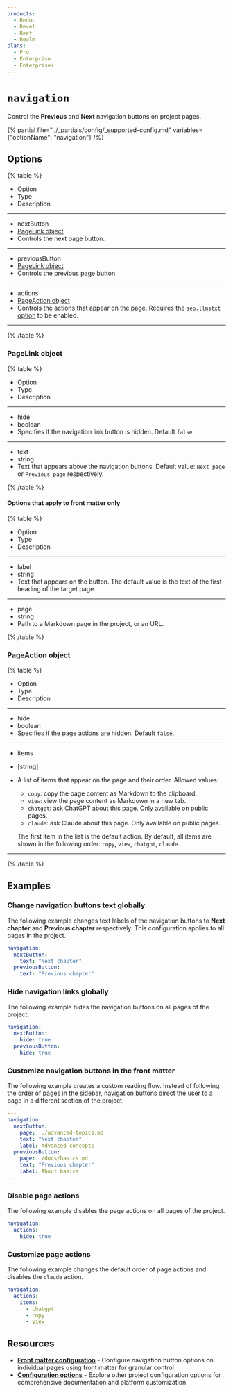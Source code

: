 ```yaml
---
products:
  - Redoc
  - Revel
  - Reef
  - Realm
plans:
  - Pro
  - Enterprise
  - Enterprise+
---
```

# `navigation`

Control the **Previous** and **Next** navigation buttons on project pages.

{% partial file="../_partials/config/_supported-config.md" variables={"optionName": "navigation"} /%}

## Options

{% table %}

- Option
- Type
- Description

---

- nextButton
- [PageLink object](#pagelink-object)
- Controls the next page button.

---

- previousButton
- [PageLink object](#pagelink-object)
- Controls the previous page button.

---

- actions
- [PageAction object](#pageaction-object)
- Controls the actions that appear on the page.
  Requires the [`seo.llmstxt` option](./seo.md#llmstxt-object) to be enabled.

---

{% /table %}

### PageLink object

{% table %}

- Option
- Type
- Description

---

- hide
- boolean
- Specifies if the navigation link button is hidden.
  Default `false`.

---

- text
- string
- Text that appears above the navigation buttons.
  Default value: `Next page` or `Previous page` respectively.

{% /table %}

#### Options that apply to front matter only

{% table %}

- Option
- Type
- Description

---

- label
- string
- Text that appears on the button.
  The default value is the text of the first heading of the target page.

---

- page
- string
- Path to a Markdown page in the project, or an URL.

{% /table %}

### PageAction object

{% table %}

- Option
- Type
- Description

---

- hide
- boolean
- Specifies if the page actions are hidden.
  Default `false`.

---

- items
- [string]
- A list of items that appear on the page and their order.
  Allowed values:
  - `copy`: copy the page content as Markdown to the clipboard.
  - `view`: view the page content as Markdown in a new tab.
  - `chatgpt`: ask ChatGPT about this page.
    Only available on public pages.
  - `claude`: ask Claude about this page.
    Only available on public pages.

  The first item in the list is the default action.
  By default, all items are shown in the following order: `copy`, `view`, `chatgpt`, `claude`.

---

{% /table %}

## Examples

### Change navigation buttons text globally

The following example changes text labels of the navigation buttons to **Next chapter** and **Previous chapter** respectively.
This configuration applies to all pages in the project.

```yaml {% title="redocly.yaml" %}
navigation:
  nextButton:
    text: "Next chapter"
  previousButton:
    text: "Previous chapter"
```

### Hide navigation links globally

The following example hides the navigation buttons on all pages of the project.

```yaml {% title="redocly.yaml" %}
navigation:
  nextButton:
    hide: true
  previousButton:
    hide: true
```

### Customize navigation buttons in the front matter

The following example creates a custom reading flow.
Instead of following the order of pages in the sidebar, navigation buttons direct the user to a page in a different section of the project.

```yaml
---
navigation:
  nextButton:
    page: ../advanced-topics.md
    text: "Next chapter"
    label: Advanced concepts
  previousButton:
    page: ./docs/basics.md
    text: "Previous chapter"
    label: About basics
---
```


### Disable page actions

The following example disables the page actions on all pages of the project.

```yaml
navigation:
  actions:
    hide: true
```

### Customize page actions

The following example changes the default order of page actions and disables the `claude` action.

```yaml
navigation:
  actions:
    items:
      - chatgpt
      - copy
      - view
```

## Resources

- **[Front matter configuration](./front-matter-config.md)** - Configure navigation button options on individual pages using front matter for granular control
- **[Configuration options](./index.md)** - Explore other project configuration options for comprehensive documentation and platform customization

